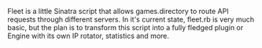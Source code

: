 Fleet is a little Sinatra script that allows games.directory to route API requests through different servers.
In it's current state, fleet.rb is very much basic, but the plan is to transform this script into a fully fledged plugin or Engine
with its own IP rotator, statistics and more.